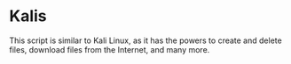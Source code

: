 # Kalis
This script is similar to Kali Linux, as it has the powers to create and delete files, download files from the Internet, and many more.
